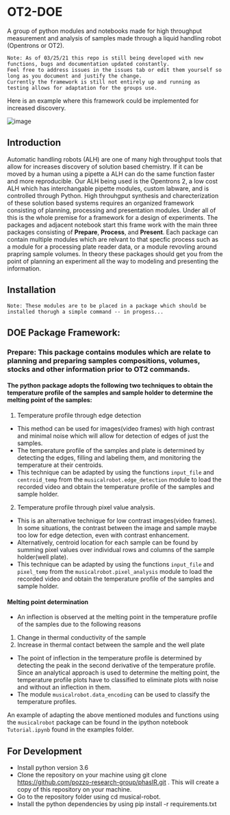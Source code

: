# OT2-DOE
A group of python modules and notebooks made for high throughput measurement and analysis of samples made through a liquid handling robot (Opentrons or OT2). 

    Note: As of 03/25/21 this repo is still being developed with new functions, bugs and documentation updated constantly. 
    Feel free to address issues in the issues tab or edit them yourself so long as you document and justify the change. 
    Currently the framework is still not entirely up and running as testing allows for adaptation for the groups use. 

Here is an example where this framework could be implemented for increased discovery. 

![image](https://user-images.githubusercontent.com/52507997/112563961-91c33680-8d97-11eb-890d-1a637d8c0f24.png)


## Introduction
Automatic handling robots (ALH) are one of many high throughput tools that allow for increases discovery of solution based chemistry. If it can be moved by a human using a pipette a ALH can do the same function faster and more reproducible. Our ALH being used is the Opentrons 2, a low cost ALH which has interchangable pipette modules, custom labware, and is controlled through Python. High throuhgput synthesis and charecterization of these solution based systems requires an organized framework consisting of planning, processing and presentation modules. Under all of this is the whole premise for a framework for a design of experiments. The packages and adjacent notebook start this frame work with the main three packages consisting of **Prepare**, **Process**, and **Present**. Each package can contain multiple modules which are relvant to that specfic process such as a module for a processing plate reader data, or a module revovling around prapring sample volumes. In theory these packages should get you from the point of planning an experiment all the way to modeling and presenting the information. 

## Installation
    Note: These modules are to be placed in a package which should be installed thorugh a simple command -- in progess...

## DOE Package Framework:

### Prepare: This package contains modules which are relate to planning and preparing samples compositions, volumes, stocks and other information prior to OT2 commands. 


#### The python package adopts the following two techniques to obtain the temperature profile of the samples and sample holder to determine the melting point of the samples:

1. Temperature profile through edge detection

* This method can be used for images(video frames) with high contrast and minimal noise which will allow for detection of edges of just the samples.
* The temperature profile of the samples and plate is determined by detecting the edges, filling and labeling them, and monitoring the temperature at their centroids.
* This technique can be adapted by using the functions `input_file` and `centroid_temp` from the `musicalrobot.edge_detection` module to load the recorded video and obtain the temperature profile of the samples and sample holder.

2. Temperature profile through pixel value analysis.

* This is an alternative technique for low contrast images(video frames). In some situations, the contrast between the image and sample maybe too low for edge detection, even with contrast enhancement.
* Alternatively, centroid location for each sample can be found by summing pixel values over individual rows and columns of the sample holder(well plate).
* This technique can be adapted by using the functions `input_file` and `pixel_temp` from the `musicalrobot.pixel_analysis` module to load the recorded video and obtain the temperature profile of the samples and sample holder.

#### Melting point determination

* An inflection is observed at the melting point in the temperature profile of the samples due to the following reasons
1. Change in thermal conductivity of the sample
2. Increase in thermal contact between the sample and the well plate
* The point of inflection in the temperature profile is determined by detecting the peak in the second derivative of the temperature profile. Since an analytical approach is used to determine the melting point, the temperature profile plots have to classified to eliminate plots with noise and without an inflection in them.
* The module `musicalrobot.data_encoding` can be used to classify the temperature profiles.

An example of adapting the above mentioned modules and functions using the `musicalrobot` package can be found in the ipython notebook `Tutorial.ipynb` found in the examples folder.

## For Development
* Install python version 3.6
* Clone the repository on your machine using git clone https://github.com/pozzo-research-group/phasIR.git . This will create a copy of this repository on your machine.
* Go to the repository folder using cd musical-robot.
* Install the python dependencies by using pip install -r requirements.txt
